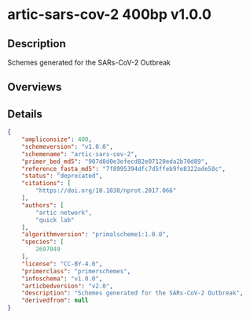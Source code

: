 # artic-sars-cov-2 400bp v1.0.0

## Description

Schemes generated for the SARs-CoV-2 Outbreak

## Overviews

## Details

```json
{
    "ampliconsize": 400,
    "schemeversion": "v1.0.0",
    "schemename": "artic-sars-cov-2",
    "primer_bed_md5": "907d8d0e3efecd82e07120eda2b70d89",
    "reference_fasta_md5": "7f8995394dfc7d5ffeb9fe8322ade58c",
    "status": "deprecated",
    "citations": [
        "https://doi.org/10.1038/nprot.2017.066"
    ],
    "authors": [
        "artic network",
        "quick lab"
    ],
    "algorithmversion": "primalscheme1:1.0.0",
    "species": [
        2697049
    ],
    "license": "CC-BY-4.0",
    "primerclass": "primerschemes",
    "infoschema": "v1.0.0",
    "articbedversion": "v2.0",
    "description": "Schemes generated for the SARs-CoV-2 Outbreak",
    "derivedfrom": null
}
```

